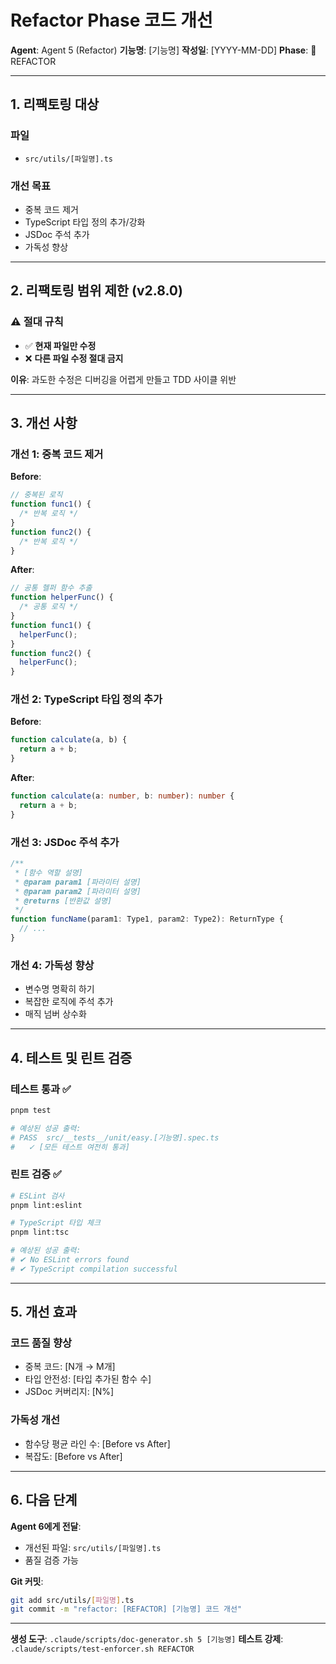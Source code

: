 # Refactor Phase 코드 개선

**Agent**: Agent 5 (Refactor)
**기능명**: [기능명]
**작성일**: [YYYY-MM-DD]
**Phase**: 🔵 REFACTOR

---

## 1. 리팩토링 대상

### 파일

- `src/utils/[파일명].ts`

### 개선 목표

- 중복 코드 제거
- TypeScript 타입 정의 추가/강화
- JSDoc 주석 추가
- 가독성 향상

---

## 2. 리팩토링 범위 제한 (v2.8.0)

### ⚠️ 절대 규칙

- ✅ **현재 파일만 수정**
- ❌ **다른 파일 수정 절대 금지**

**이유**: 과도한 수정은 디버깅을 어렵게 만들고 TDD 사이클 위반

---

## 3. 개선 사항

### 개선 1: 중복 코드 제거

**Before**:

```typescript
// 중복된 로직
function func1() {
  /* 반복 로직 */
}
function func2() {
  /* 반복 로직 */
}
```

**After**:

```typescript
// 공통 헬퍼 함수 추출
function helperFunc() {
  /* 공통 로직 */
}
function func1() {
  helperFunc();
}
function func2() {
  helperFunc();
}
```

### 개선 2: TypeScript 타입 정의 추가

**Before**:

```typescript
function calculate(a, b) {
  return a + b;
}
```

**After**:

```typescript
function calculate(a: number, b: number): number {
  return a + b;
}
```

### 개선 3: JSDoc 주석 추가

```typescript
/**
 * [함수 역할 설명]
 * @param param1 [파라미터 설명]
 * @param param2 [파라미터 설명]
 * @returns [반환값 설명]
 */
function funcName(param1: Type1, param2: Type2): ReturnType {
  // ...
}
```

### 개선 4: 가독성 향상

- 변수명 명확히 하기
- 복잡한 로직에 주석 추가
- 매직 넘버 상수화

---

## 4. 테스트 및 린트 검증

### 테스트 통과 ✅

```bash
pnpm test

# 예상된 성공 출력:
# PASS  src/__tests__/unit/easy.[기능명].spec.ts
#   ✓ [모든 테스트 여전히 통과]
```

### 린트 검증 ✅

```bash
# ESLint 검사
pnpm lint:eslint

# TypeScript 타입 체크
pnpm lint:tsc

# 예상된 성공 출력:
# ✔ No ESLint errors found
# ✔ TypeScript compilation successful
```

---

## 5. 개선 효과

### 코드 품질 향상

- 중복 코드: [N개 → M개]
- 타입 안전성: [타입 추가된 함수 수]
- JSDoc 커버리지: [N%]

### 가독성 개선

- 함수당 평균 라인 수: [Before vs After]
- 복잡도: [Before vs After]

---

## 6. 다음 단계

**Agent 6에게 전달**:

- 개선된 파일: `src/utils/[파일명].ts`
- 품질 검증 가능

**Git 커밋**:

```bash
git add src/utils/[파일명].ts
git commit -m "refactor: [REFACTOR] [기능명] 코드 개선"
```

---

**생성 도구**: `.claude/scripts/doc-generator.sh 5 [기능명]`
**테스트 강제**: `.claude/scripts/test-enforcer.sh REFACTOR`
